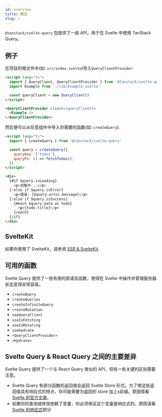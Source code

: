 ```yaml
---
id: overview
title: 概览
slug: /
---
```


`@tanstack/svelte-query` 包提供了一级 API，用于在 Svelte 中使用 TanStack Query。

## 例子

在项目的根文件中(如: `src/index.svelte`)导入`QueryClientProvider`:

```markdown
<script lang="ts">
  import { QueryClient, QueryClientProvider } from '@tanstack/svelte-query'
  import Example from './lib/Example.svelte'

  const queryClient = new QueryClient()
</script>

<QueryClientProvider client={queryClient}>
  <Example />
</QueryClientProvider>
```

然后便可以从任意组件中导入你需要的函数(如: `createQuery`):

```markdown
<script lang="ts">
  import { createQuery } from '@tanstack/svelte-query'

  const query = createQuery({
    queryKey: ['todos'],
    queryFn: () => fetchTodos(),
  })
</script>

<div>
  {#if $query.isLoading}
    <p>加载中...</p>
  {:else if $query.isError}
    <p>错误: {$query.error.message}</p>
  {:else if $query.isSuccess}
    {#each $query.data as todo}
      <p>{todo.title}</p>
    {/each}
  {/if}
</div>
```

## SvelteKit

如果你使用了 SvelteKit，请参阅 [SSR & SvelteKit](./ssr.md).

## 可用的函数

Svelte Query 提供了一些有用的原语及函数，使得在 Svelte 中操作并管理服务器状态变得非常容易。

- `createQuery`
- `createQueries`
- `createInfiniteQuery`
- `createMutation`
- `useQueryClient`
- `useIsFetching`
- `useIsMutating`
- `useHydrate`
- `<QueryClientProvider>`
- `<Hydrate>`

## Svelte Query & React Query 之间的主要差异

Svelte Query 提供了一个与 React Query 类似的 API，但有一些关键的区别需要注意。

- Svelte Query 有部分函数的返回值会返回 Svelte Store 形式。为了使这些返回值具有响应式的特点，你可能需要为返回的 store 加上`$`前缀。原因情看 [Svelte 的官方文章](https://svelte.dev/tutorial/writable-stores)。
- 如果你的查询或修改依赖了变量，你必须保证这个变量是响应式的。原因请看 [Svelte 的响应式](./reactivity.md)部分
